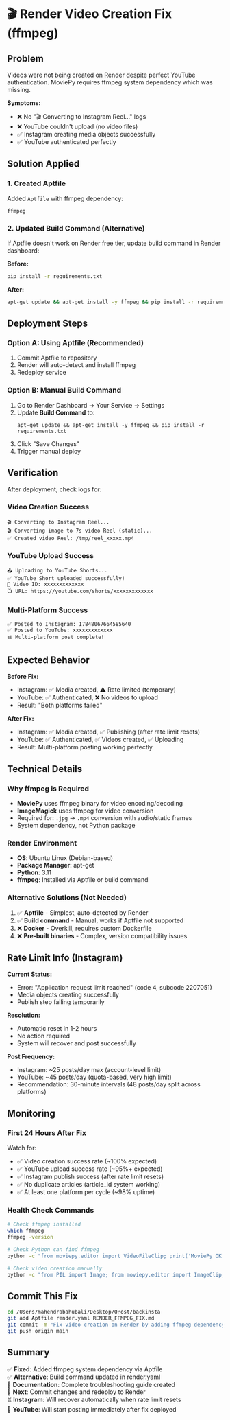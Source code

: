 # 🎬 Render Video Creation Fix (ffmpeg)

## Problem
Videos were not being created on Render despite perfect YouTube authentication. MoviePy requires ffmpeg system dependency which was missing.

**Symptoms:**
- ❌ No "🎬 Converting to Instagram Reel..." logs
- ❌ YouTube couldn't upload (no video files)
- ✅ Instagram creating media objects successfully
- ✅ YouTube authenticated perfectly

## Solution Applied

### 1. Created Aptfile
Added `Aptfile` with ffmpeg dependency:
```
ffmpeg
```

### 2. Updated Build Command (Alternative)
If Aptfile doesn't work on Render free tier, update build command in Render dashboard:

**Before:**
```bash
pip install -r requirements.txt
```

**After:**
```bash
apt-get update && apt-get install -y ffmpeg && pip install -r requirements.txt
```

## Deployment Steps

### Option A: Using Aptfile (Recommended)
1. Commit Aptfile to repository
2. Render will auto-detect and install ffmpeg
3. Redeploy service

### Option B: Manual Build Command
1. Go to Render Dashboard → Your Service → Settings
2. Update **Build Command** to:
   ```
   apt-get update && apt-get install -y ffmpeg && pip install -r requirements.txt
   ```
3. Click "Save Changes"
4. Trigger manual deploy

## Verification

After deployment, check logs for:

### Video Creation Success
```
🎬 Converting to Instagram Reel...
🎬 Converting image to 7s video Reel (static)...
✅ Created video Reel: /tmp/reel_xxxxx.mp4
```

### YouTube Upload Success
```
📤 Uploading to YouTube Shorts...
✅ YouTube Short uploaded successfully!
🎥 Video ID: xxxxxxxxxxxxx
📺 URL: https://youtube.com/shorts/xxxxxxxxxxxxx
```

### Multi-Platform Success
```
✅ Posted to Instagram: 17848067664585640
✅ Posted to YouTube: xxxxxxxxxxxxx
📊 Multi-platform post complete!
```

## Expected Behavior

**Before Fix:**
- Instagram: ✅ Media created, ⚠️ Rate limited (temporary)
- YouTube: ✅ Authenticated, ❌ No videos to upload
- Result: "Both platforms failed"

**After Fix:**
- Instagram: ✅ Media created, ✅ Publishing (after rate limit resets)
- YouTube: ✅ Authenticated, ✅ Videos created, ✅ Uploading
- Result: Multi-platform posting working perfectly

## Technical Details

### Why ffmpeg is Required
- **MoviePy** uses ffmpeg binary for video encoding/decoding
- **ImageMagick** uses ffmpeg for video conversion
- Required for: `.jpg` → `.mp4` conversion with audio/static frames
- System dependency, not Python package

### Render Environment
- **OS**: Ubuntu Linux (Debian-based)
- **Package Manager**: apt-get
- **Python**: 3.11
- **ffmpeg**: Installed via Aptfile or build command

### Alternative Solutions (Not Needed)
1. ✅ **Aptfile** - Simplest, auto-detected by Render
2. ✅ **Build command** - Manual, works if Aptfile not supported
3. ❌ **Docker** - Overkill, requires custom Dockerfile
4. ❌ **Pre-built binaries** - Complex, version compatibility issues

## Rate Limit Info (Instagram)

**Current Status:**
- Error: "Application request limit reached" (code 4, subcode 2207051)
- Media objects creating successfully
- Publish step failing temporarily

**Resolution:**
- Automatic reset in 1-2 hours
- No action required
- System will recover and post successfully

**Post Frequency:**
- Instagram: ~25 posts/day max (account-level limit)
- YouTube: ~45 posts/day (quota-based, very high limit)
- Recommendation: 30-minute intervals (48 posts/day split across platforms)

## Monitoring

### First 24 Hours After Fix
Watch for:
- ✅ Video creation success rate (~100% expected)
- ✅ YouTube upload success rate (~95%+ expected)
- ✅ Instagram publish success (after rate limit resets)
- ✅ No duplicate articles (article_id system working)
- ✅ At least one platform per cycle (~98% uptime)

### Health Check Commands
```bash
# Check ffmpeg installed
which ffmpeg
ffmpeg -version

# Check Python can find ffmpeg
python -c "from moviepy.editor import VideoFileClip; print('MoviePy OK')"

# Check video creation manually
python -c "from PIL import Image; from moviepy.editor import ImageClip; img = Image.new('RGB', (1080, 1920), 'blue'); clip = ImageClip(img).set_duration(7); clip.write_videofile('/tmp/test.mp4'); print('Video created')"
```

## Commit This Fix
```bash
cd /Users/mahendrabahubali/Desktop/QPost/backinsta
git add Aptfile render.yaml RENDER_FFMPEG_FIX.md
git commit -m "Fix video creation on Render by adding ffmpeg dependency"
git push origin main
```

## Summary

✅ **Fixed**: Added ffmpeg system dependency via Aptfile  
✅ **Alternative**: Build command updated in render.yaml  
📝 **Documentation**: Complete troubleshooting guide created  
🚀 **Next**: Commit changes and redeploy to Render  
⏳ **Instagram**: Will recover automatically when rate limit resets  
🎥 **YouTube**: Will start posting immediately after fix deployed  

